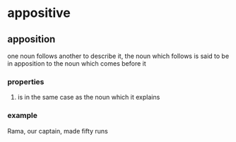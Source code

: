 # appositive

## apposition

one noun follows another to describe it, the noun which follows is said to be in apposition to the noun which comes before it

### properties

1. is in the same case as the noun which it explains

### example

Rama, our captain, made fifty runs
